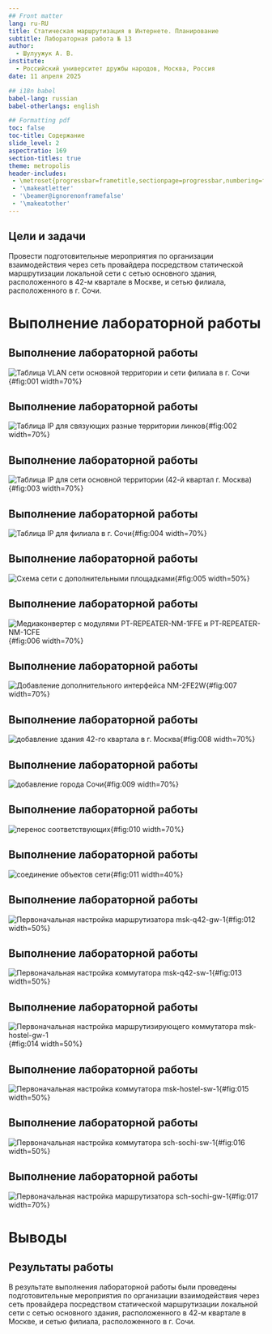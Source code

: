 ```yaml
---
## Front matter
lang: ru-RU
title: Статическая маршрутизация в Интернете. Планирование
subtitle: Лабораторная работа № 13
author:
  - Шулуужук А. В.
institute:
  - Российский университет дружбы народов, Москва, Россия
date: 11 апреля 2025

## i18n babel
babel-lang: russian
babel-otherlangs: english

## Formatting pdf
toc: false
toc-title: Содержание
slide_level: 2
aspectratio: 169
section-titles: true
theme: metropolis
header-includes:
 - \metroset{progressbar=frametitle,sectionpage=progressbar,numbering=fraction}
 - '\makeatletter'
 - '\beamer@ignorenonframefalse'
 - '\makeatother'
---
```


## Цели и задачи

Провести подготовительные мероприятия по организации взаимодействия через сеть провайдера посредством статической маршрутизации локальной сети с сетью основного здания, расположенного в 42-м квартале в Москве, и сетью филиала, расположенного в г. Сочи.

# Выполнение лабораторной работы

## Выполнение лабораторной работы

![Таблица VLAN сети основной территории и сети филиала в г. Сочи](image/1.png){#fig:001 width=70%}

## Выполнение лабораторной работы

![Таблица IP для связующих разные территории линков](image/2.png){#fig:002 width=70%}

## Выполнение лабораторной работы

![Таблица IP для сети основной территории (42-й квартал г. Москва)](image/3.png){#fig:003 width=70%}

## Выполнение лабораторной работы

![Таблица IP для филиала в г. Сочи](image/4.png){#fig:004 width=70%}

## Выполнение лабораторной работы

![Схема сети с дополнительными площадками](image/5.png){#fig:005 width=50%}

## Выполнение лабораторной работы

![Медиаконвертер с модулями PT-REPEATER-NM-1FFE и PT-REPEATER-NM-1CFE](image/6.png){#fig:006 width=70%}

## Выполнение лабораторной работы

![Добавление дополнительного интерфейса NM-2FE2W](image/7.png){#fig:007 width=70%}

## Выполнение лабораторной работы

![добавление здания 42-го квартала в г. Москва](image/8.png){#fig:008 width=70%}

## Выполнение лабораторной работы

![добавление города Сочи](image/9.png){#fig:009 width=70%}

## Выполнение лабораторной работы

![перенос соответствующих ](image/10.png){#fig:010 width=70%}

## Выполнение лабораторной работы

![соединение объектов сети](image/11.png){#fig:011 width=40%}

## Выполнение лабораторной работы

![Первоначальная настройка маршрутизатора msk-q42-gw-1](image/12.png){#fig:012 width=50%}

## Выполнение лабораторной работы

![Первоначальная настройка коммутатора msk-q42-sw-1](image/13.png){#fig:013 width=50%}

## Выполнение лабораторной работы

![Первоначальная настройка маршрутизирующего коммутатора msk-hostel-gw-1](image/14.png){#fig:014 width=50%}

## Выполнение лабораторной работы

![Первоначальная настройка коммутатора msk-hostel-sw-1](image/15.png){#fig:015 width=50%}

## Выполнение лабораторной работы

![Первоначальная настройка коммутатора sch-sochi-sw-1](image/16.png){#fig:016 width=50%}

## Выполнение лабораторной работы

![Первоначальная настройка маршрутизатора sch-sochi-gw-1](image/17.png){#fig:017 width=70%}

# Выводы

## Результаты работы

В результате выполнения лабораторной работы были проведены подготовительные мероприятия по организации взаимодействия через сеть провайдера посредством статической маршрутизации локальной сети с сетью основного здания, расположенного в 42-м квартале в Москве, и сетью филиала, расположенного в г. Сочи.
